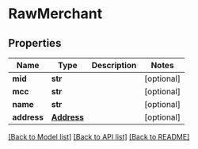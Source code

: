 # RawMerchant

## Properties
Name | Type | Description | Notes
------------ | ------------- | ------------- | -------------
**mid** | **str** |  | [optional] 
**mcc** | **str** |  | [optional] 
**name** | **str** |  | [optional] 
**address** | [**Address**](Address.md) |  | [optional] 

[[Back to Model list]](../README.md#documentation-for-models) [[Back to API list]](../README.md#documentation-for-api-endpoints) [[Back to README]](../README.md)


